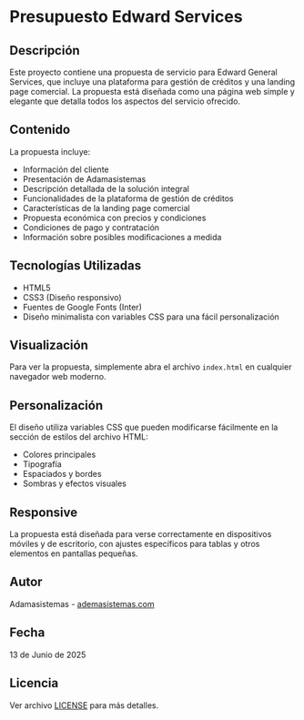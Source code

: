 # Presupuesto Edward Services

## Descripción
Este proyecto contiene una propuesta de servicio para Edward General Services, que incluye una plataforma para gestión de créditos y una landing page comercial. La propuesta está diseñada como una página web simple y elegante que detalla todos los aspectos del servicio ofrecido.

## Contenido
La propuesta incluye:
- Información del cliente
- Presentación de Adamasistemas
- Descripción detallada de la solución integral
- Funcionalidades de la plataforma de gestión de créditos
- Características de la landing page comercial
- Propuesta económica con precios y condiciones
- Condiciones de pago y contratación
- Información sobre posibles modificaciones a medida

## Tecnologías Utilizadas
- HTML5
- CSS3 (Diseño responsivo)
- Fuentes de Google Fonts (Inter)
- Diseño minimalista con variables CSS para una fácil personalización

## Visualización
Para ver la propuesta, simplemente abra el archivo `index.html` en cualquier navegador web moderno.

## Personalización
El diseño utiliza variables CSS que pueden modificarse fácilmente en la sección de estilos del archivo HTML:
- Colores principales
- Tipografía
- Espaciados y bordes
- Sombras y efectos visuales

## Responsive
La propuesta está diseñada para verse correctamente en dispositivos móviles y de escritorio, con ajustes específicos para tablas y otros elementos en pantallas pequeñas.

## Autor
Adamasistemas - [ademasistemas.com](https://ademasistemas.com)

## Fecha
13 de Junio de 2025

## Licencia
Ver archivo [LICENSE](./LICENSE) para más detalles.